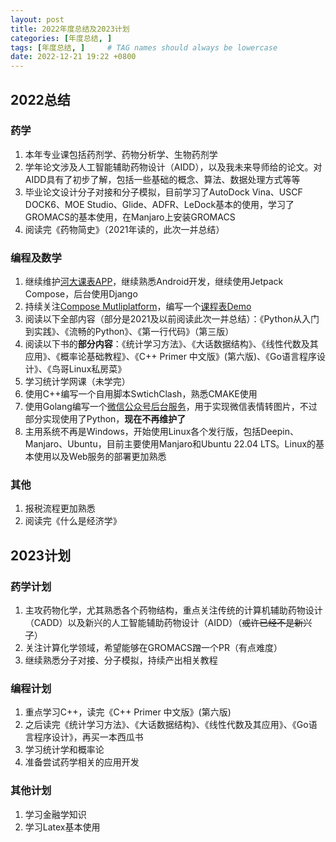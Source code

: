 ```yaml
---
layout: post
title: 2022年度总结及2023计划
categories: [年度总结, ]
tags: [年度总结, ]     # TAG names should always be lowercase
date: 2022-12-21 19:22 +0800
---
```


## 2022总结

### 药学

1. 本年专业课包括药剂学、药物分析学、生物药剂学
2. 学年论文涉及人工智能辅助药物设计（AIDD），以及我未来导师给的论文。对AIDD具有了初步了解，包括一些基础的概念、算法、数据处理方式等等
3. 毕业论文设计分子对接和分子模拟，目前学习了AutoDock Vina、USCF DOCK6、MOE Studio、Glide、ADFR、LeDock基本的使用，学习了GROMACS的基本使用，在Manjaro上安装GROMACS
4. 阅读完《药物简史》（2021年读的，此次一并总结）

### 编程及数学

1. 继续维护[河大课表APP](https://github.com/sasaju/NormalSchedule)，继续熟悉Android开发，继续使用Jetpack Compose，后台使用Django
2. 持续关注[Compose Mutliplatform](https://www.jetbrains.com/lp/compose-mpp/)，编写一个[课程表Demo](https://github.com/sasaju/ScheduleForDesktop)
3. 阅读以下全部内容（部分是2021及以前阅读此次一并总结）：《Python从入门到实践》、《流畅的Python》、《第一行代码》（第三版）
4. 阅读以下书的**部分内容**：《统计学习方法》、《大话数据结构》、《线性代数及其应用》、《概率论基础教程》、《C++ Primer 中文版》(第六版)、《Go语言程序设计》、《鸟哥Linux私房菜》
5. 学习统计学网课（未学完）
6. 使用C++编写一个自用脚本SwtichClash，熟悉CMAKE使用
7. 使用Golang编写一个[微信公众号后台服务](https://github.com/sasaju/wxEmojiToPic)，用于实现微信表情转图片，不过部分实现使用了Python，**现在不再维护了**
8. 主用系统不再是Windows，开始使用Linux各个发行版，包括Deepin、Manjaro、Ubuntu，目前主要使用Manjaro和Ubuntu 22.04 LTS。Linux的基本使用以及Web服务的部署更加熟悉

### 其他

1. 报税流程更加熟悉
2. 阅读完《什么是经济学》

## 2023计划

### 药学计划

1. 主攻药物化学，尤其熟悉各个药物结构，重点关注传统的计算机辅助药物设计（CADD）以及新兴的人工智能辅助药物设计（AIDD）（~~或许已经不是新兴了~~）
2. 关注计算化学领域，希望能够在GROMACS蹭一个PR（有点难度）
3. 继续熟悉分子对接、分子模拟，持续产出相关教程

### 编程计划

1. 重点学习C++，读完《C++ Primer 中文版》(第六版)
2. 之后读完《统计学习方法》、《大话数据结构》、《线性代数及其应用》、《Go语言程序设计》，再买一本西瓜书
3. 学习统计学和概率论
4. 准备尝试药学相关的应用开发

### 其他计划

1. 学习金融学知识
2. 学习Latex基本使用
